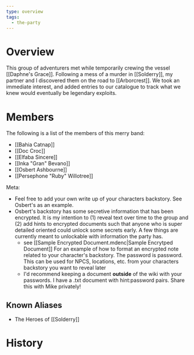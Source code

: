 ```yaml
---
type: overview
tags:
  - the-party
---
```

# Overview

This group of adventurers met while temporarily crewing the vessel [[Daphne's Grace]]. Following a mess of a murder in [[Solderry]], my partner and I discovered them on the road to [[Arborcrest]]. We took an immediate interest, and added entries to our catalogue to track what we knew would eventually be legendary exploits. 

# Members

The following is a list of the members of this merry band:
- [[Bahia Catnap]]
- [[Doc Croc]]
- [[Elfaba Sincere]]
- [[Inka "Gran" Bevano]]
- [[Osbert Ashbourne]]
- [[Persephone "Ruby" Willotree]] 

Meta: 
- Feel free to add your own write up of your characters backstory. See Osbert's as an example.
- Osbert's backstory has some secretive information that has been encrypted. It is my intention to (1) reveal text over time to the group and (2) add hints to encrypted documents such that anyone who is super detailed oriented could unlock some secrets early. A few things are currently meant to unlockable with information the party has.
	- see [[Sample Encrypted Document.mdenc|Sample Encrytped Document]] For an example of how to format an encrypted note related to your character's backstory. The password is password. This can be used for NPCS, locations, etc. from your characters backstory you want to reveal later
	- I'd recommend keeping a document **outside** of the wiki with your passwords. I have a .txt document with hint:password pairs. Share this with Mike privately!

## Known Aliases
- The Heroes of [[Solderry]]

# History 

